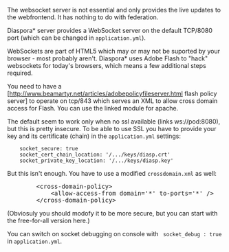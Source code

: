 The websocket server is not essential and only provides the live updates to the webfrontend. It has nothing to do with federation.

Diaspora* server provides a WebSocket server on the default TCP/8080 port (which can be changed in `application.yml`).

WebSockets are part of HTML5 which may or may not be suported by your browser - most probably aren't. Diaspora* uses Adobe Flash to "hack" websockets for today's browsers, which means a few additional steps required.

You need to have a [http://www.beamartyr.net/articles/adobepolicyfileserver.html flash policy server] to operate on tcp/843 which serves an XML to allow cross domain access for Flash. You can use the linked module for apache.

The default seem to work only when no ssl available (links ws://pod:8080), but this is pretty insecure. To be able to use SSL you have to provide your key and its certificate (chain) in the `application.yml` settings:

        socket_secure: true
        socket_cert_chain_location: '/.../keys/diasp.crt'
        socket_private_key_location: '/.../keys/diasp.key'

But this isn't enough. You have to use a modified `crossdomain.xml` as well:
<pre>
        &lt;cross-domain-policy>
            &lt;allow-access-from domain='*' to-ports='*' />
        &lt;/cross-domain-policy>
</pre>
(Obviosuly you should modofy it to be more secure, but you can start with the free-for-all version here.)

You can switch on socket debugging on console with ` socket_debug : true` in `application.yml`.